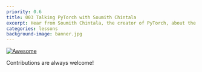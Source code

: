 ```yaml
---
priority: 0.6
title: 003 Talking PyTorch with Soumith Chintala
excerpt: Hear from Soumith Chintala, the creator of PyTorch, about the past, present, and future of the PyTorch framework.
categories: lessons
background-image: banner.jpg
---
```


[![Awesome](https://cdn.rawgit.com/sindresorhus/awesome/d7305f38d29fed78fa85652e3a63e154dd8e8829/media/badge.svg)](https://github.com/sindresorhus/awesome)

Contributions are always welcome!
